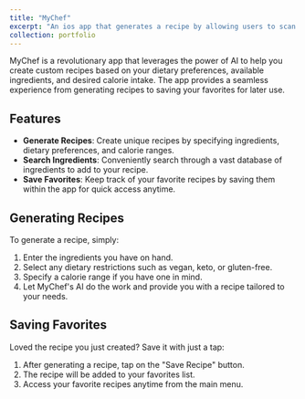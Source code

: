 ```yaml
---
title: "MyChef"
excerpt: "An ios app that generates a recipe by allowing users to scan the ingredients"
collection: portfolio
---
```


MyChef is a revolutionary app that leverages the power of AI to help you create custom recipes based on your dietary preferences, available ingredients, and desired calorie intake. The app provides a seamless experience from generating recipes to saving your favorites for later use.

## Features

- **Generate Recipes**: Create unique recipes by specifying ingredients, dietary preferences, and calorie ranges.
- **Search Ingredients**: Conveniently search through a vast database of ingredients to add to your recipe.
- **Save Favorites**: Keep track of your favorite recipes by saving them within the app for quick access anytime.

## Generating Recipes

To generate a recipe, simply:

1. Enter the ingredients you have on hand.
2. Select any dietary restrictions such as vegan, keto, or gluten-free.
3. Specify a calorie range if you have one in mind.
4. Let MyChef's AI do the work and provide you with a recipe tailored to your needs.

## Saving Favorites

Loved the recipe you just created? Save it with just a tap:

1. After generating a recipe, tap on the "Save Recipe" button.
2. The recipe will be added to your favorites list.
3. Access your favorite recipes anytime from the main menu.